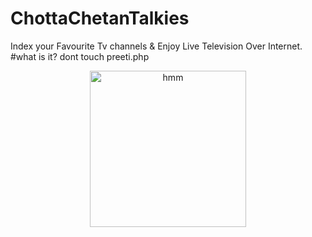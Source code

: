 # ChottaChetanTalkies
Index your Favourite Tv channels &amp; Enjoy Live Television Over Internet.
#what is it?
dont touch preeti.php

<p align="center">
<a href = "https://heroku.com/deploy?template=https://github.com/midnightmadwalk/ChottaChetanTalkies/tree/master"><img src="https://www.herokucdn.com/deploy/button.svg" alt="hmm" width="250px"></a></p>
<br>

